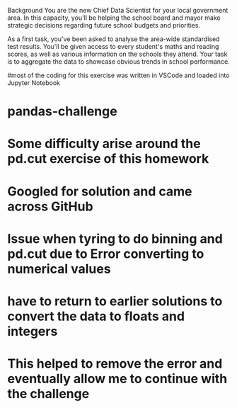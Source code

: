 Background
You are the new Chief Data Scientist for your local government area. In this capacity, you'll be helping the school board and mayor make strategic decisions regarding future school budgets and priorities.

As a first task, you've been asked to analyse the area-wide standardised test results. You'll be given access to every student's maths and reading scores, as well as various information on the schools they attend. Your task is to aggregate the data to showcase obvious trends in school performance.




#most of the coding for this exercise was written in VSCode and loaded into Jupyter Notebook
# pandas-challenge

# Some difficulty arise around the pd.cut exercise of this homework
# Googled for solution and came across GitHub

# Issue when tyring to do binning and pd.cut due to Error converting to numerical values
# have to return to earlier solutions to convert the data to floats and integers 

# This helped to remove the error and eventually allow me to continue with the challenge